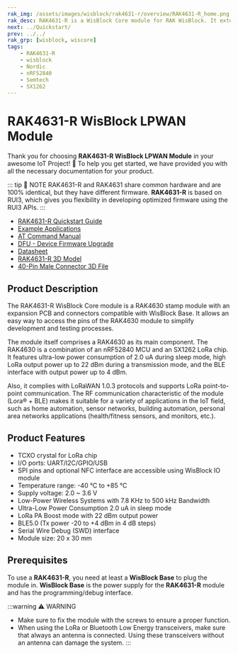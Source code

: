 ```yaml
---
rak_img: /assets/images/wisblock/rak4631-r/overview/RAK4631-R_home.png
rak_desc: RAK4631-R is a WisBlock Core module for RAK WisBlock. It extends the WisBlock series with a powerful Nordic nRF52840 MCU that supports Bluetooth 5.0 (Bluetooth Low Energy) and the newest LoRa transceiver from Semtech, the SX1262. RAK4631-R firmware is based on RUI3.
next: ../Quickstart/
prev: ../../
rak_grp: [wisblock, wiscore]
tags:
    - RAK4631-R
    - wisblock
    - Nordic
    - nRF52840
    - Semtech
    - SX1262
---
```


# RAK4631-R WisBlock LPWAN Module

Thank you for choosing **RAK4631-R WisBlock LPWAN Module** in your awesome IoT Project! 🎉 To help you get started, we have provided you with all the necessary documentation for your product.

::: tip 📝 NOTE
RAK4631-R and RAK4631 share common hardware and are 100% identical, but they have different firmware. **RAK4631-R** is based on RUI3, which gives you flexibility in developing optimized firmware using the RUI3 APIs.
:::

* [RAK4631-R Quickstart Guide](../Quickstart/)
* [Example Applications](../Examples/)
* [AT Command Manual](../AT-Command-Manual/)
* [DFU - Device Firmware Upgrade](../DFU/)
* [Datasheet](../Datasheet/)
* [RAK4631-R 3D Model](https://downloads.rakwireless.com/3D_File/WisBlock/3D_RAK4631.stp)
* [40-Pin Male Connector 3D File](https://downloads.rakwireless.com/3D_File/Accessory/WisConnector/M40S1003K6M.stp)

## Product Description

The RAK4631-R WisBlock Core module is a RAK4630 stamp module with an expansion PCB and connectors compatible with WisBlock Base. It allows an easy way to access the pins of the RAK4630 module to simplify development and testing processes.

The module itself comprises a RAK4630 as its main component. The RAK4630 is a combination of an nRF52840 MCU and an SX1262 LoRa chip. It features ultra-low power consumption of 2.0&nbsp;uA during sleep mode, high LoRa output power up to 22&nbsp;dBm during a transmission mode, and the BLE interface with output power up to 4&nbsp;dBm.

Also, it complies with LoRaWAN 1.0.3 protocols and supports LoRa point-to-point communication. The RF communication characteristic of the module (Lora® + BLE) makes it suitable for a variety of applications in the IoT field, such as home automation, sensor networks, building automation, personal area networks applications (health/fitness sensors, and monitors, etc.).


## Product Features
 
- TCXO crystal for LoRa chip
- I/O ports: UART/I2C/GPIO/USB
- SPI pins and optional NFC interface are accessible using WisBlock IO module
- Temperature range: -40&nbsp;°C to +85&nbsp;°C
- Supply voltage: 2.0 ~ 3.6&nbsp;V
- Low-Power Wireless Systems with 7.8&nbsp;KHz to 500&nbsp;kHz Bandwidth
- Ultra-Low Power Consumption 2.0&nbsp;uA in sleep mode
- LoRa PA Boost mode with 22&nbsp;dBm output power
- BLE5.0 (Tx power -20 to +4&nbsp;dBm in 4&nbsp;dB steps)
- Serial Wire Debug (SWD) interface
- Module size: 20 x 30&nbsp;mm

## Prerequisites

To use a **RAK4631-R**, you need at least a **WisBlock Base** to plug the module in. **WisBlock Base** is the power supply for the **RAK4631-R** module and has the programming/debug interface.   

:::warning ⚠️ WARNING    
- Make sure to fix the module with the screws to ensure a proper function.
- When using the LoRa or Bluetooth Low Energy transceivers, make sure that always an antenna is connected. Using these transceivers without an antenna can damage the system.
:::
